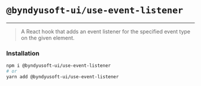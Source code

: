 # `@byndyusoft-ui/use-event-listener`
---
> A React hook that adds an event listener for the specified event type on the given element.

### Installation

```sh
npm i @byndyusoft-ui/use-event-listener
# or
yarn add @byndyusoft-ui/use-event-listener
```

